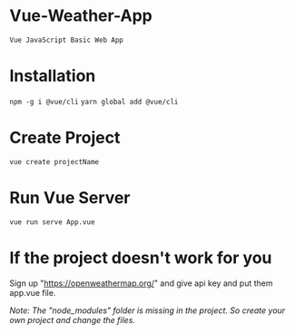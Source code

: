 # Vue-Weather-App
`Vue JavaScript Basic Web App`

# Installation
`npm -g i @vue/cli`
`yarn global add @vue/cli`

# Create Project
`vue create projectName`

# Run Vue Server
`vue run serve App.vue`

# If the project doesn't work for you
Sign up "https://openweathermap.org/" and give api key and put them app.vue file.

*Note: The "node_modules" folder is missing in the project. So create your own project and change the files.*
